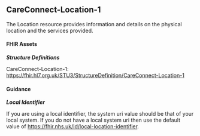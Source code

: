 ## CareConnect-Location-1 ##

The Location resource provides information and details on the physical location and the services provided.

#### FHIR Assets ####

***Structure Definitions***
CareConnect-Location-1: <a href="https://fhir.hl7.org.uk/STU3/StructureDefinition/CareConnect-Location-1"> https://fhir.hl7.org.uk/STU3/StructureDefinition/CareConnect-Location-1 </a>
#### Guidance ####

***Local Identifier***

If you are using a local identifier, the system uri value should be that of your local system.  If you do not have a local system uri then use the default value of https://fhir.nhs.uk/Id/local-location-identifier.
